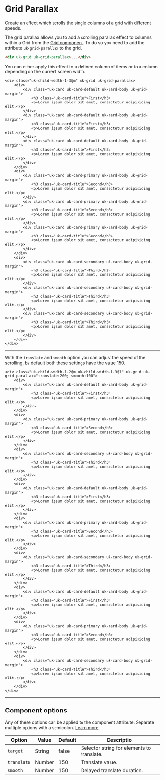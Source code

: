 # Grid Parallax

<p class="uk-text-lead">Create an effect which scrolls the single columns of a grid with different speeds.</p>


The grid parallax allows you to add a scrolling parallax effect to columns within a Grid from the [Grid component](grid.md). To do so you need to add the attribute `uk-grid-parallax` to the grid.

```html
<div uk-grid uk-grid-parallax>...</div>
```

You can either apply this effect to a defined column of items or to a column depending on the current screen width.

```example
<div class="uk-child-width-1-3@m" uk-grid uk-grid-parallax>
    <div>
        <div class="uk-card uk-card-default uk-card-body uk-grid-margin">
            <h3 class="uk-card-title">First</h3>
            <p>Lorem ipsum dolor sit amet, consectetur adipisicing elit.</p>
        </div>
        <div class="uk-card uk-card-default uk-card-body uk-grid-margin">
            <h3 class="uk-card-title">First</h3>
            <p>Lorem ipsum dolor sit amet, consectetur adipisicing elit.</p>
        </div>
        <div class="uk-card uk-card-default uk-card-body uk-grid-margin">
            <h3 class="uk-card-title">First</h3>
            <p>Lorem ipsum dolor sit amet, consectetur adipisicing elit.</p>
        </div>
    </div>
    <div>
        <div class="uk-card uk-card-primary uk-card-body uk-grid-margin">
            <h3 class="uk-card-title">Second</h3>
            <p>Lorem ipsum dolor sit amet, consectetur adipisicing elit.</p>
        </div>
        <div class="uk-card uk-card-primary uk-card-body uk-grid-margin">
            <h3 class="uk-card-title">Second</h3>
            <p>Lorem ipsum dolor sit amet, consectetur adipisicing elit.</p>
        </div>
        <div class="uk-card uk-card-primary uk-card-body uk-grid-margin">
            <h3 class="uk-card-title">Second</h3>
            <p>Lorem ipsum dolor sit amet, consectetur adipisicing elit.</p>
        </div>
    </div>
    <div>
        <div class="uk-card uk-card-secondary uk-card-body uk-grid-margin">
            <h3 class="uk-card-title">Third</h3>
            <p>Lorem ipsum dolor sit amet, consectetur adipisicing elit.</p>
        </div>
        <div class="uk-card uk-card-secondary uk-card-body uk-grid-margin">
            <h3 class="uk-card-title">Third</h3>
            <p>Lorem ipsum dolor sit amet, consectetur adipisicing elit.</p>
        </div>
        <div class="uk-card uk-card-secondary uk-card-body uk-grid-margin">
            <h3 class="uk-card-title">Third</h3>
            <p>Lorem ipsum dolor sit amet, consectetur adipisicing elit.</p>
        </div>
    </div>
</div>
```
***

With the `translate` and `smooth` option you can adjust the speed of the scrolling, by default both these settings have the value 150.

```example
<div class="uk-child-width-1-2@m uk-child-width-1-3@l" uk-grid uk-grid-parallax="translate:200; smooth:100">
    <div>
        <div class="uk-card uk-card-default uk-card-body uk-grid-margin">
            <h3 class="uk-card-title">First</h3>
            <p>Lorem ipsum dolor sit amet, consectetur adipisicing elit.</p>
        </div>
    </div>
    <div>
        <div class="uk-card uk-card-primary uk-card-body uk-grid-margin">
            <h3 class="uk-card-title">Second</h3>
            <p>Lorem ipsum dolor sit amet, consectetur adipisicing elit.</p>
        </div>
    </div>
    <div>
        <div class="uk-card uk-card-secondary uk-card-body uk-grid-margin">
            <h3 class="uk-card-title">Third</h3>
            <p>Lorem ipsum dolor sit amet, consectetur adipisicing elit.</p>
        </div>
    </div>
    <div>
        <div class="uk-card uk-card-default uk-card-body uk-grid-margin">
            <h3 class="uk-card-title">First</h3>
            <p>Lorem ipsum dolor sit amet, consectetur adipisicing elit.</p>
        </div>
    </div>
    <div>
        <div class="uk-card uk-card-primary uk-card-body uk-grid-margin">
            <h3 class="uk-card-title">Second</h3>
            <p>Lorem ipsum dolor sit amet, consectetur adipisicing elit.</p>
        </div>
    </div>
    <div>
        <div class="uk-card uk-card-secondary uk-card-body uk-grid-margin">
            <h3 class="uk-card-title">Third</h3>
            <p>Lorem ipsum dolor sit amet, consectetur adipisicing elit.</p>
        </div>
    </div>
    <div>
        <div class="uk-card uk-card-default uk-card-body uk-grid-margin">
            <h3 class="uk-card-title">First</h3>
            <p>Lorem ipsum dolor sit amet, consectetur adipisicing elit.</p>
        </div>
    </div>
    <div>
        <div class="uk-card uk-card-primary uk-card-body uk-grid-margin">
            <h3 class="uk-card-title">Second</h3>
            <p>Lorem ipsum dolor sit amet, consectetur adipisicing elit.</p>
        </div>
    </div>
    <div>
        <div class="uk-card uk-card-secondary uk-card-body uk-grid-margin">
            <h3 class="uk-card-title">Third</h3>
            <p>Lorem ipsum dolor sit amet, consectetur adipisicing elit.</p>
        </div>
    </div>
</div>
```

***

## Component options

Any of these options can be applied to the component attribute. Separate multiple options with a semicolon. [Learn more](javascript.md#component-configuration)

| Option      | Value  | Default | Descriptio                                 |
|-------------|--------|---------|--------------------------------------------|
| `target`    | String | false   | Selector string for elements to translate. |
| `translate` | Number | 150     | Translate value.                           |
| `smooth`    | Number | 150     | Delayed translate duration.                |